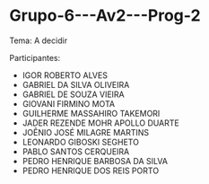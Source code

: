 # Grupo-6---Av2---Prog-2

Tema: A decidir

Participantes:
- IGOR ROBERTO ALVES
- GABRIEL DA SILVA OLIVEIRA
- GABRIEL DE SOUZA VIEIRA
- GIOVANI FIRMINO MOTA
- GUILHERME MASSAHIRO TAKEMORI
- JADER REZENDE MOHR APOLLO DUARTE
- JOÊNIO JOSÉ MILAGRE MARTINS
- LEONARDO GIBOSKI SEGHETO
- PABLO SANTOS CERQUEIRA
- PEDRO HENRIQUE BARBOSA DA SILVA
- PEDRO HENRIQUE DOS REIS PORTO
